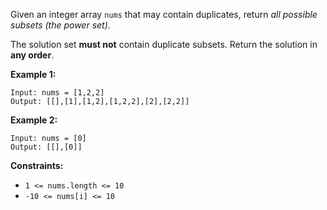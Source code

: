 Given an integer array `nums` that may contain duplicates, return *all possible subsets (the power set)*.

The solution set **must not** contain duplicate subsets. Return the solution in **any order**.

**Example 1:**
```
Input: nums = [1,2,2]
Output: [[],[1],[1,2],[1,2,2],[2],[2,2]]
```
**Example 2:**
```
Input: nums = [0]
Output: [[],[0]]
```
**Constraints:**
- `1 <= nums.length <= 10`
- `-10 <= nums[i] <= 10`